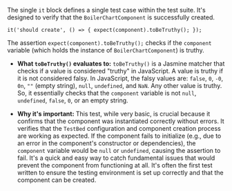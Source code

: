 The single `it` block defines a single test case within the test suite. It's designed to verify that the `BoilerChartComponent` is successfully created.

`it('should create', () => { expect(component).toBeTruthy(); });`

The assertion `expect(component).toBeTruthy();` checks if the `component` variable (which holds the instance of `BoilerChartComponent`) is truthy.

*   **What `toBeTruthy()` evaluates to:**  `toBeTruthy()` is a Jasmine matcher that checks if a value is considered "truthy" in JavaScript. A value is truthy if it is not considered falsy. In JavaScript, the falsy values are: `false`, `0`, `-0`, `0n`, `""` (empty string), `null`, `undefined`, and `NaN`. Any other value is truthy.  So, it essentially checks that the `component` variable is not `null`, `undefined`, `false`, `0`, or an empty string.

*   **Why it's important:** This test, while very basic, is crucial because it confirms that the component was instantiated correctly without errors. It verifies that the `TestBed` configuration and component creation process are working as expected. If the component fails to initialize (e.g., due to an error in the component's constructor or dependencies), the `component` variable would be `null` or `undefined`, causing the assertion to fail.  It's a quick and easy way to catch fundamental issues that would prevent the component from functioning at all. It's often the first test written to ensure the testing environment is set up correctly and that the component can be created.